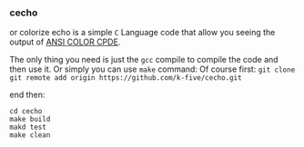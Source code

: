 
### cecho
or colorize echo is a simple `C` Language code that allow you seeing the output of [ANSI COLOR CPDE]().

The only thing you need is just the `gcc` compile to compile the code and then use it.
Or simply you can use `make` command:
Of course first: `git clone git remote add origin https://github.com/k-five/cecho.git`  

end then:

```
cd cecho
make build
makd test
make clean
```

